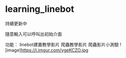 # learning_linebot
持續更新中

隨意輸入可以呼叫出初始介面

功能：
linebot建置教學影片
爬蟲教學影片
爬蟲影片小測驗
![image]https://i.imgur.com/vgeKCZO.jpg

